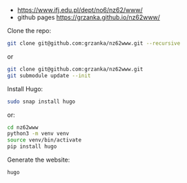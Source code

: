   * https://www.ifj.edu.pl/dept/no6/nz62/www/
  * github pages https://grzanka.github.io/nz62www/

Clone the repo:

```bash
git clone git@github.com:grzanka/nz62www.git --recursive
```

or
```bash
git clone git@github.com:grzanka/nz62www.git
git submodule update --init
```

Install Hugo:

```bash
sudo snap install hugo
```

or:

```bash
cd nz62www
python3 -m venv venv
source venv/bin/activate
pip install hugo
```

Generate the website:

```
hugo
```
